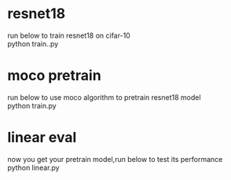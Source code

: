 # resnet18
  run below to train resnet18 on cifar-10  
  python train..py  
# moco pretrain
  run below to use moco algorithm to pretrain resnet18 model   
  python train.py  
# linear eval
  now you get your pretrain model,run below to test its performance  
  python linear.py  
